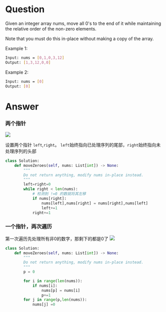 # Question
Given an integer array nums, move all 0's to the end of it while maintaining the relative order of the non-zero elements.

Note that you must do this in-place without making a copy of the array.

Example 1:
```bash
Input: nums = [0,1,0,3,12]
Output: [1,3,12,0,0]
```
Example 2:
```bash
Input: nums = [0]
Output: [0]
```

# Answer
### 两个指针
![](https://pic.leetcode-cn.com/36d1ac5d689101cbf9947465e94753c626eab7fcb736ae2175f5d87ebc85fdf0-283_2.gif)

设置两个指针 `left`,`right`。 `left`始终指向已处理序列的尾部，`right`始终指向未处理序列的头部
```python
class Solution:
    def moveZeroes(self, nums: List[int]) -> None:
        """
        Do not return anything, modify nums in-place instead.
        """
        left=right=0
        while right < len(nums):
            # 检测到 !=0 的数就将其左移
            if nums[right]:
                nums[left],nums[right] = nums[right],nums[left]
                left+=1
            right+=1
```

### 一个指针，两次遍历
第一次遍历先处理所有非0的数字，那剩下的都是0了
![](https://pic.leetcode-cn.com/9669b4ffb158eaeeee6f0cd66a70f24411575edab1ab8a037c4c9084b1c743f5-283_1.gif)
```python
class Solution:
    def moveZeroes(self, nums: List[int]) -> None:
        """
        Do not return anything, modify nums in-place instead.
        """
        p = 0

        for i in range(len(nums)):
            if nums[i]:
                nums[p] = nums[i]
                p+=1
        for j in range(p,len(nums)):
            nums[j] =0

```

